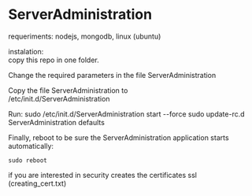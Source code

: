 ServerAdministration
====================

requeriments: nodejs, mongodb, linux (ubuntu)  

instalation:  
copy this repo in one folder.


Change the required parameters in the file ServerAdministration

Copy the file ServerAdministration to   
/etc/init.d/ServerAdministration  

Run: 
    sudo /etc/init.d/ServerAdministration start --force
    sudo update-rc.d ServerAdministration defaults
    
Finally, reboot to be sure the ServerAdministration application starts automatically:

    sudo reboot

if you are interested in security creates the certificates ssl (creating_cert.txt)